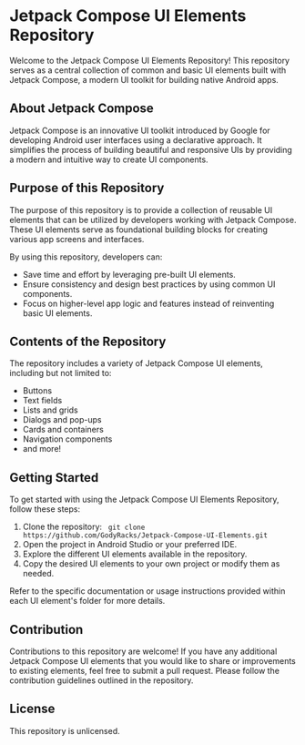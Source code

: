 # Jetpack Compose UI Elements Repository

Welcome to the Jetpack Compose UI Elements Repository! This repository serves as a central collection of common and basic UI elements built with Jetpack Compose, a modern UI toolkit for building native Android apps. 

## About Jetpack Compose

Jetpack Compose is an innovative UI toolkit introduced by Google for developing Android user interfaces using a declarative approach. It simplifies the process of building beautiful and responsive UIs by providing a modern and intuitive way to create UI components.

## Purpose of this Repository

The purpose of this repository is to provide a collection of reusable UI elements that can be utilized by developers working with Jetpack Compose. These UI elements serve as foundational building blocks for creating various app screens and interfaces.

By using this repository, developers can:

- Save time and effort by leveraging pre-built UI elements.
- Ensure consistency and design best practices by using common UI components.
- Focus on higher-level app logic and features instead of reinventing basic UI elements.

## Contents of the Repository

The repository includes a variety of Jetpack Compose UI elements, including but not limited to:

- Buttons
- Text fields
- Lists and grids
- Dialogs and pop-ups
- Cards and containers
- Navigation components
- and more!

## Getting Started

To get started with using the Jetpack Compose UI Elements Repository, follow these steps:

1. Clone the repository: ` git clone https://github.com/GodyRacks/Jetpack-Compose-UI-Elements.git`
2. Open the project in Android Studio or your preferred IDE.
3. Explore the different UI elements available in the repository.
4. Copy the desired UI elements to your own project or modify them as needed.

Refer to the specific documentation or usage instructions provided within each UI element's folder for more details.

## Contribution

Contributions to this repository are welcome! If you have any additional Jetpack Compose UI elements that you would like to share or improvements to existing elements, feel free to submit a pull request. Please follow the contribution guidelines outlined in the repository.

## License

This repository is unlicensed.

